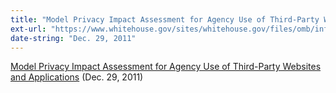 ```yaml
---
title: "Model Privacy Impact Assessment for Agency Use of Third-Party Websites and Applications"
ext-url: "https://www.whitehouse.gov/sites/whitehouse.gov/files/omb/inforeg/inforeg/info_policy/model-pia-agency-use-third-party-websites-and-applications.pdf"
date-string: "Dec. 29, 2011"
---
```

[Model Privacy Impact Assessment for Agency Use of Third-Party Websites and Applications](https://www.whitehouse.gov/sites/whitehouse.gov/files/omb/inforeg/inforeg/info_policy/model-pia-agency-use-third-party-websites-and-applications.pdf) (Dec. 29, 2011)
